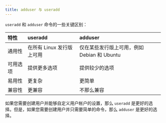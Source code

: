 ```yaml
---
title: adduser 与 useradd
---
```



`useradd` 和 `adduser` 命令的一些关键区别：

| 特性     | useradd                   | adduser                                     |
|:---------|:--------------------------|:--------------------------------------------|
| 通用性   | 在所有 Linux 发行版上可用 | 仅在某些发行版上可用，例如 Debian 和 Ubuntu |
| 可用选项 | 提供更多选项              | 提供较少的选项                              |
| 易用性   | 更复杂                    | 更简单                                      |
| 兼容性   | 更兼容                    | 不那么兼容                                  |

如果您需要创建用户并能够自定义用户帐户的设置，那么 `useradd` 是更好的选择。但是，如果您需要创建用户并只需要简单的命令，那么 `adduser` 是更好的选择。
